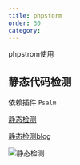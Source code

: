 ```yaml
---
title: phpstorm
order: 30
category:
---
```


phpstrom使用

## 静态代码检测
依赖插件 `Psalm` 

[静态检测] 

[静态检测blog]

![静态检测](./assets/p1.png)

[静态检测]: https://www.jetbrains.com.cn/en-us/help/phpstorm/php-type-checking.html#php-array-shapes-object-shapes
[静态检测blog]: https://blog.jetbrains.com/phpstorm/2022/02/phpstorm-2022-1-eap-3/#support-array-shapes-with-numeric-keys




